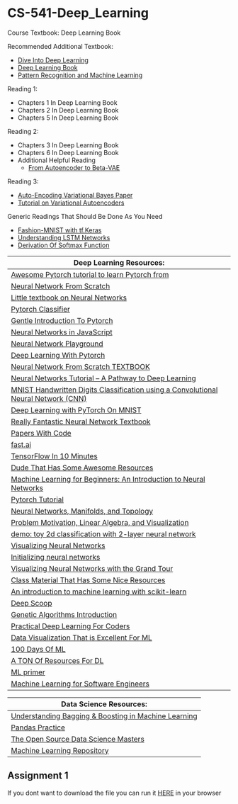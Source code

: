 # CS-541-Deep_Learning
Course Textbook: Deep Learning Book 

Recommended Additional Textbook: 
 - [Dive Into Deep Learning](https://d2l.ai/d2l-en.pdf)
 - [Deep Learning Book](https://github.com/janishar/mit-deep-learning-book-pdf/blob/master/complete-book-pdf/Ian%20Goodfellow%2C%20Yoshua%20Bengio%2C%20Aaron%20Courville%20-%20Deep%20Learning%20(2017%2C%20MIT).pdf)
 - [Pattern Recognition and Machine Learning](http://users.isr.ist.utl.pt/~wurmd/Livros/school/Bishop%20-%20Pattern%20Recognition%20And%20Machine%20Learning%20-%20Springer%20%202006.pdf)

Reading 1:
 - Chapters 1 In Deep Learning Book
 - Chapters 2 In Deep Learning Book
 - Chapters 5 In Deep Learning Book

Reading 2: 
 - Chapters 3 In Deep Learning Book
 - Chapters 6 In Deep Learning Book
 - Additional Helpful Reading 
   - [From Autoencoder to Beta-VAE](https://lilianweng.github.io/lil-log/2018/08/12/from-autoencoder-to-beta-vae.html)

Reading 3:
 - [Auto-Encoding Variational Bayes Paper](https://arxiv.org/pdf/1312.6114.pdf)
 - [Tutorial on Variational Autoencoders](https://arxiv.org/pdf/1606.05908.pdf%20http://arxiv.org/abs/1606.05908.pdf)

Generic Readings That Should Be Done As You Need
 - [Fashion-MNIST with tf.Keras](https://medium.com/tensorflow/hello-deep-learning-fashion-mnist-with-keras-50fcff8cd74a)
 - [Understanding LSTM Networks](https://colah.github.io/posts/2015-08-Understanding-LSTMs/)
 - [Derivation Of Softmax Function](https://mmuratarat.github.io/2019-01-27/derivation-of-softmax-function)



| Deep Learning Resources: |
|-
| [Awesome Pytorch tutorial to learn Pytorch from](https://jovian.ai/aakashns/01-pytorch-basics) |
| [Neural Network From Scratch](https://drscotthawley.github.io/blog/2019/01/30/My-First-Neural-Network.html) |
| [Little textbook on Neural Networks](https://minitorch.github.io/) |
| [Pytorch Classifier](https://pytorch.org/tutorials/beginner/blitz/cifar10_tutorial.html) |
| [Gentle Introduction To Pytorch](https://towardsdatascience.com/from-pytorch-to-pytorch-lightning-a-gentle-introduction-b371b7caaf09) |
| [Neural Networks in JavaScript](https://www.robinwieruch.de/neural-networks-deeplearnjs-javascript) |
| [Neural Network Playground](https://playground.tensorflow.org/#activation=tanh&batchSize=10&dataset=circle&regDataset=reg-plane&learningRate=0.03&regularizationRate=0&noise=0&networkShape=4,2&seed=0.00867&showTestData=false&discretize=false&percTrainData=50&x=true&y=true&xTimesY=false&xSquared=false&ySquared=false&cosX=false&sinX=false&cosY=false&sinY=false&collectStats=false&problem=classification&initZero=false&hideText=false) |
| [Deep Learning With Pytorch](https://pytorch.org/tutorials/beginner/deep_learning_60min_blitz.html) |
| [Neural Network From Scratch TEXTBOOK](https://nnfs.io/) |
| [Neural Networks Tutorial – A Pathway to Deep Learning](https://adventuresinmachinelearning.com/neural-networks-tutorial/) |
| [MNIST Handwritten Digits Classification using a Convolutional Neural Network (CNN)](https://towardsdatascience.com/mnist-handwritten-digits-classification-using-a-convolutional-neural-network-cnn-af5fafbc35e9) |
| [Deep Learning with PyTorch On MNIST](https://medium.com/datadriveninvestor/deep-learning-with-pytorch-5978a8337fb9) |
| [Really Fantastic Neural Network Textbook](http://neuralnetworksanddeeplearning.com/chap1.html) |
| [Papers With Code](https://paperswithcode.com/) |
| [fast.ai](https://www.fast.ai/) |
| [TensorFlow In 10 Minutes](https://mlfromscratch.com/tensorflow-2/) |
| [Dude That Has Some Awesome Resources](http://tullo.ch/) |
| [Machine Learning for Beginners: An Introduction to Neural Networks](https://victorzhou.com/blog/intro-to-neural-networks/) |
| [Pytorch Tutorial](https://github.com/dsgiitr/d2l-pytorch) |
| [Neural Networks, Manifolds, and Topology](https://colah.github.io/posts/2014-03-NN-Manifolds-Topology/) |
| [Problem Motivation, Linear Algebra, and Visualization](https://atcold.github.io/pytorch-Deep-Learning/en/week01/01-3/) |
| [demo: toy 2d classification with 2-layer neural network](https://cs.stanford.edu/people/karpathy/convnetjs//demo/classify2d.html) |
| [Visualizing Neural Networks](https://www.kaggle.com/getting-started/205160) |
| [Initializing neural networks](https://www.deeplearning.ai/ai-notes/initialization/) |
| [Visualizing Neural Networks with the Grand Tour](https://distill.pub/2020/grand-tour/) |
| [Class Material That Has Some Nice Resources](http://cs109.github.io/2015/pages/videos.html) |
| [An introduction to machine learning with scikit-learn](https://scikit-learn.org/stable/tutorial/basic/tutorial.html) |
| [Deep Scoop](https://deepscoop.scoopml.app/) |
| [Genetic Algorithms Introduction](https://qarchli.github.io/2020-11-15-genetic-algorithms/) |
| [Practical Deep Learning For Coders](https://course.fast.ai/) |
| [Data Visualization That is Excellent For ML](https://github.com/facontidavide/PlotJuggler) |
| [100 Days Of ML](https://github.com/Avik-Jain/100-Days-Of-ML-Code) |
| [A TON Of Resources For DL](https://github.com/ashishpatel26/500-AI-Machine-learning-Deep-learning-Computer-vision-NLP-Projects-with-code) |
| [ML primer](https://www.confetti.ai/assets/ml-primer/ml_primer.pdf) |
| [Machine Learning for Software Engineers](https://github.com/ZuzooVn/machine-learning-for-software-engineers) |


| Data Science Resources: |
|-|
| [Understanding Bagging & Boosting in Machine Learning](https://datamahadev.com/understanding-bagging-boosting-in-machine-learning/) |
| [Pandas Practice](https://pandaspractice.com/) |
| [The Open Source Data Science Masters](http://datasciencemasters.org/) |
| [Machine Learning Repository](https://archive.ics.uci.edu/ml/datasets.php) |


## Assignment 1
If you dont want to download the file you can run it [HERE](https://mybinder.org/v2/gh/BeeGassy/CS-541-Deep_Learning/1c08387ef42c6c88f8697bac70c8983823cfd64a) in your browser
